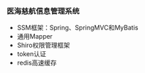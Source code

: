 ### 医海慈航信息管理系统

-   SSM框架：Spring、SpringMVC和MyBatis
-   通用Mapper
-   Shiro权限管理框架
-   token认证
-   redis高速缓存

